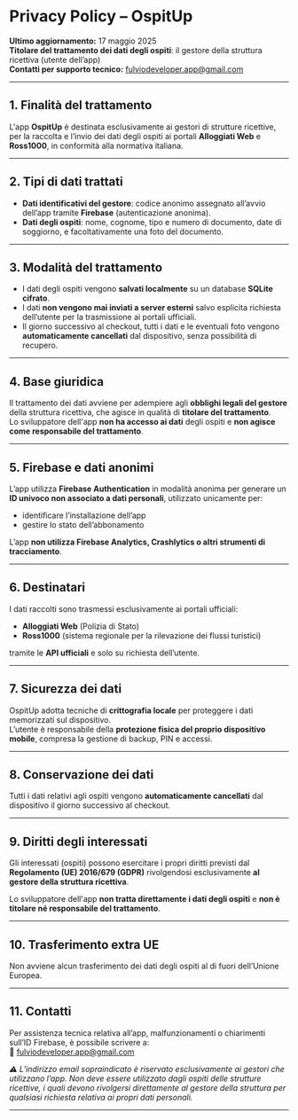 # Privacy Policy – OspitUp
**Ultimo aggiornamento:** 17 maggio 2025  
**Titolare del trattamento dei dati degli ospiti**: il gestore della struttura ricettiva (utente dell’app)  
**Contatti per supporto tecnico:** [fulviodeveloper.app@gmail.com](mailto:fulviodeveloper.app@gmail.com)

---

## 1. Finalità del trattamento

L'app **OspitUp** è destinata esclusivamente ai gestori di strutture ricettive, per la raccolta e l’invio dei dati degli ospiti ai portali **Alloggiati Web** e **Ross1000**, in conformità alla normativa italiana.

---

## 2. Tipi di dati trattati

- **Dati identificativi del gestore**: codice anonimo assegnato all’avvio dell’app tramite **Firebase** (autenticazione anonima).
- **Dati degli ospiti**: nome, cognome, tipo e numero di documento, date di soggiorno, e facoltativamente una foto del documento.

---

## 3. Modalità del trattamento

- I dati degli ospiti vengono **salvati localmente** su un database **SQLite cifrato**.
- I dati **non vengono mai inviati a server esterni** salvo esplicita richiesta dell’utente per la trasmissione ai portali ufficiali.
- Il giorno successivo al checkout, tutti i dati e le eventuali foto vengono **automaticamente cancellati** dal dispositivo, senza possibilità di recupero.

---

## 4. Base giuridica

Il trattamento dei dati avviene per adempiere agli **obblighi legali del gestore** della struttura ricettiva, che agisce in qualità di **titolare del trattamento**.  
Lo sviluppatore dell'app **non ha accesso ai dati** degli ospiti e **non agisce come responsabile del trattamento**.

---

## 5. Firebase e dati anonimi

L’app utilizza **Firebase Authentication** in modalità anonima per generare un **ID univoco non associato a dati personali**, utilizzato unicamente per:
- identificare l’installazione dell’app
- gestire lo stato dell’abbonamento

L’app **non utilizza Firebase Analytics, Crashlytics o altri strumenti di tracciamento**.

---

## 6. Destinatari

I dati raccolti sono trasmessi esclusivamente ai portali ufficiali:
- **Alloggiati Web** (Polizia di Stato)
- **Ross1000** (sistema regionale per la rilevazione dei flussi turistici)

tramite le **API ufficiali** e solo su richiesta dell’utente.

---

## 7. Sicurezza dei dati

OspitUp adotta tecniche di **crittografia locale** per proteggere i dati memorizzati sul dispositivo.  
L’utente è responsabile della **protezione fisica del proprio dispositivo mobile**, compresa la gestione di backup, PIN e accessi.

---

## 8. Conservazione dei dati

Tutti i dati relativi agli ospiti vengono **automaticamente cancellati** dal dispositivo il giorno successivo al checkout.

---

## 9. Diritti degli interessati

Gli interessati (ospiti) possono esercitare i propri diritti previsti dal **Regolamento (UE) 2016/679 (GDPR)** rivolgendosi esclusivamente **al gestore della struttura ricettiva**.

Lo sviluppatore dell'app **non tratta direttamente i dati degli ospiti** e **non è titolare né responsabile del trattamento**.

---

## 10. Trasferimento extra UE

Non avviene alcun trasferimento dei dati degli ospiti al di fuori dell’Unione Europea.

---

## 11. Contatti

Per assistenza tecnica relativa all’app, malfunzionamenti o chiarimenti sull’ID Firebase, è possibile scrivere a:  
📧 [fulviodeveloper.app@gmail.com](mailto:fulviodeveloper.app@gmail.com)

*⚠️ L’indirizzo email sopraindicato è riservato esclusivamente ai gestori che utilizzano l’app. Non deve essere utilizzato dagli ospiti delle strutture ricettive, i quali devono rivolgersi direttamente al gestore della struttura per qualsiasi richiesta relativa ai propri dati personali.*

---
